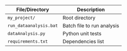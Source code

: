 | File/Directory     | Description       |
|--------------------|-------------------|
| `my_project/`        | Root directory    |
| `run_dataanalysis.bat`     | Batch file to run analysis |
| `dataAnalysis.py`      | Python unit tests |
| `requirements.txt` | Dependencies list |

